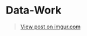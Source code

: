 # Data-Work
<blockquote class="imgur-embed-pub" lang="en" data-id="cSoImWQ"><a href="//imgur.com/cSoImWQ">View post on imgur.com</a></blockquote><script async src="//s.imgur.com/min/embed.js" charset="utf-8"></script>
